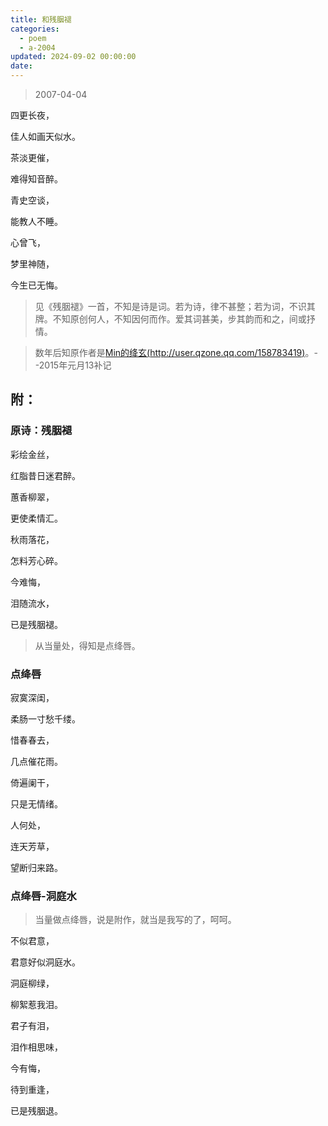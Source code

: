 ```yaml
---
title: 和残胭褪
categories:
  - poem
  - a-2004
updated: 2024-09-02 00:00:00
date:
---
```


> 2007-04-04

四更长夜，

佳人如画天似水。

茶淡更催，

难得知音醉。


青史空谈，

能教人不睡。

心曾飞，

梦里神随，

今生已无悔。

> 见《残胭褪》一首，不知是诗是词。若为诗，律不甚整；若为词，不识其牌。不知原创何人，不知因何而作。爱其词甚美，步其韵而和之，间或抒情。

> 数年后知原作者是[Min的绛玄(http://user.qzone.qq.com/158783419)](http://user.qzone.qq.com/158783419)。--2015年元月13补记

## 附： ##

### 原诗：残胭褪 ###

彩绘金丝，

红脂昔日迷君醉。

蕙香柳翠，

更使柔情汇。

秋雨落花，

怎料芳心碎。

今难悔，

泪随流水，

已是残胭褪。  

> 从当量处，得知是点绛唇。

### 点绛唇 ###

寂寞深闺，

柔肠一寸愁千缕。 

惜春春去，

几点催花雨。 


倚遍阑干，

只是无情绪。

人何处，

连天芳草，

望断归来路。 

### 点绛唇-洞庭水 ###

> 当量做点绛唇，说是附作，就当是我写的了，呵呵。

不似君意，

君意好似洞庭水。

洞庭柳绿，

柳絮惹我泪。


君子有泪，

泪作相思味，

今有悔，

待到重逢，

已是残胭退。